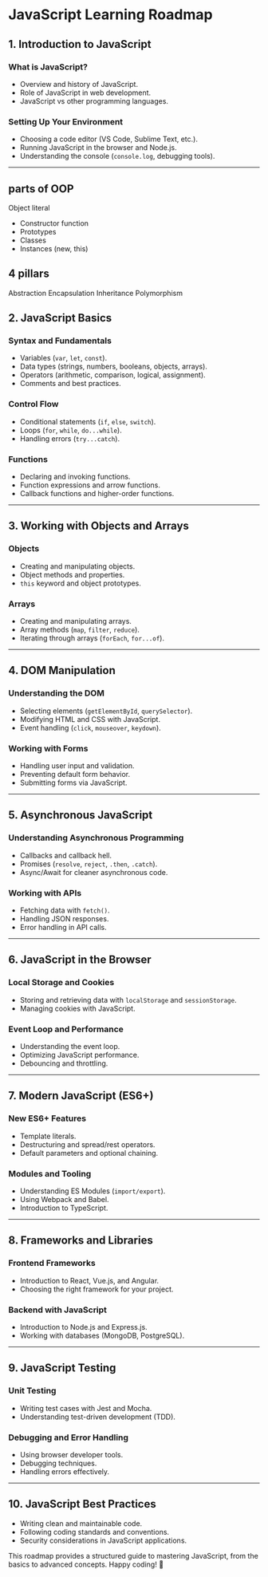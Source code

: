 # JavaScript Learning Roadmap

## **1. Introduction to JavaScript**

### **What is JavaScript?**
- Overview and history of JavaScript.
- Role of JavaScript in web development.
- JavaScript vs other programming languages.

### **Setting Up Your Environment**
- Choosing a code editor (VS Code, Sublime Text, etc.).
- Running JavaScript in the browser and Node.js.
- Understanding the console (`console.log`, debugging tools).

---
## parts of OOP
Object literal 

- Constructor function
- Prototypes
- Classes
- Instances (new, this)


## 4 pillars
Abstraction
Encapsulation
Inheritance
Polymorphism

## **2. JavaScript Basics**

### **Syntax and Fundamentals**
- Variables (`var`, `let`, `const`).
- Data types (strings, numbers, booleans, objects, arrays).
- Operators (arithmetic, comparison, logical, assignment).
- Comments and best practices.

### **Control Flow**
- Conditional statements (`if`, `else`, `switch`).
- Loops (`for`, `while`, `do...while`).
- Handling errors (`try...catch`).

### **Functions**
- Declaring and invoking functions.
- Function expressions and arrow functions.
- Callback functions and higher-order functions.

---

## **3. Working with Objects and Arrays**

### **Objects**
- Creating and manipulating objects.
- Object methods and properties.
- `this` keyword and object prototypes.

### **Arrays**
- Creating and manipulating arrays.
- Array methods (`map`, `filter`, `reduce`).
- Iterating through arrays (`forEach`, `for...of`).

---

## **4. DOM Manipulation**

### **Understanding the DOM**
- Selecting elements (`getElementById`, `querySelector`).
- Modifying HTML and CSS with JavaScript.
- Event handling (`click`, `mouseover`, `keydown`).

### **Working with Forms**
- Handling user input and validation.
- Preventing default form behavior.
- Submitting forms via JavaScript.

---

## **5. Asynchronous JavaScript**

### **Understanding Asynchronous Programming**
- Callbacks and callback hell.
- Promises (`resolve`, `reject`, `.then`, `.catch`).
- Async/Await for cleaner asynchronous code.

### **Working with APIs**
- Fetching data with `fetch()`.
- Handling JSON responses.
- Error handling in API calls.

---

## **6. JavaScript in the Browser**

### **Local Storage and Cookies**
- Storing and retrieving data with `localStorage` and `sessionStorage`.
- Managing cookies with JavaScript.

### **Event Loop and Performance**
- Understanding the event loop.
- Optimizing JavaScript performance.
- Debouncing and throttling.

---

## **7. Modern JavaScript (ES6+)**

### **New ES6+ Features**
- Template literals.
- Destructuring and spread/rest operators.
- Default parameters and optional chaining.

### **Modules and Tooling**
- Understanding ES Modules (`import/export`).
- Using Webpack and Babel.
- Introduction to TypeScript.

---

## **8. Frameworks and Libraries**

### **Frontend Frameworks**
- Introduction to React, Vue.js, and Angular.
- Choosing the right framework for your project.

### **Backend with JavaScript**
- Introduction to Node.js and Express.js.
- Working with databases (MongoDB, PostgreSQL).

---

## **9. JavaScript Testing**

### **Unit Testing**
- Writing test cases with Jest and Mocha.
- Understanding test-driven development (TDD).

### **Debugging and Error Handling**
- Using browser developer tools.
- Debugging techniques.
- Handling errors effectively.

---

## **10. JavaScript Best Practices**
- Writing clean and maintainable code.
- Following coding standards and conventions.
- Security considerations in JavaScript applications.

This roadmap provides a structured guide to mastering JavaScript, from the basics to advanced concepts. Happy coding! 🚀
